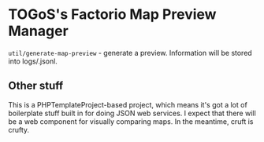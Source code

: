 # TOGoS's Factorio Map Preview Manager

```util/generate-map-preview``` - generate a preview.  Information will be stored into logs/<current date in Y_m_d format>.jsonl.

## Other stuff

This is a PHPTemplateProject-based project,
which means it's got a lot of boilerplate stuff built in for doing JSON web services.
I expect that there will be a web component for visually comparing maps.
In the meantime, cruft is crufty.
